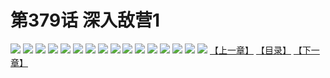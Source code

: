 # 第379话 深入敌营1
![](https://s1.baozimh.com/scomic/sanyanxiaotianlu-samanhua/0/378-oyvu/1.jpg)
![](https://s1.baozimh.com/scomic/sanyanxiaotianlu-samanhua/0/378-oyvu/2.jpg)
![](https://s1.baozimh.com/scomic/sanyanxiaotianlu-samanhua/0/378-oyvu/3.jpg)
![](https://s1.baozimh.com/scomic/sanyanxiaotianlu-samanhua/0/378-oyvu/4.jpg)
![](https://s1.baozimh.com/scomic/sanyanxiaotianlu-samanhua/0/378-oyvu/5.jpg)
![](https://s1.baozimh.com/scomic/sanyanxiaotianlu-samanhua/0/378-oyvu/6.jpg)
![](https://s1.baozimh.com/scomic/sanyanxiaotianlu-samanhua/0/378-oyvu/7.jpg)
![](https://s1.baozimh.com/scomic/sanyanxiaotianlu-samanhua/0/378-oyvu/8.jpg)
![](https://s1.baozimh.com/scomic/sanyanxiaotianlu-samanhua/0/378-oyvu/9.jpg)
![](https://s1.baozimh.com/scomic/sanyanxiaotianlu-samanhua/0/378-oyvu/10.jpg)
![](https://s1.baozimh.com/scomic/sanyanxiaotianlu-samanhua/0/378-oyvu/11.jpg)
![](https://s1.baozimh.com/scomic/sanyanxiaotianlu-samanhua/0/378-oyvu/12.jpg)
![](https://s1.baozimh.com/scomic/sanyanxiaotianlu-samanhua/0/378-oyvu/13.jpg)
![](https://s1.baozimh.com/scomic/sanyanxiaotianlu-samanhua/0/378-oyvu/14.jpg)
![](https://s1.baozimh.com/scomic/sanyanxiaotianlu-samanhua/0/378-oyvu/15.jpg)
![](https://s1.baozimh.com/scomic/sanyanxiaotianlu-samanhua/0/378-oyvu/16.jpg)
[【上一章】](./378.md)
[【目录】](./README.md)
[【下一章】](./380.md)
